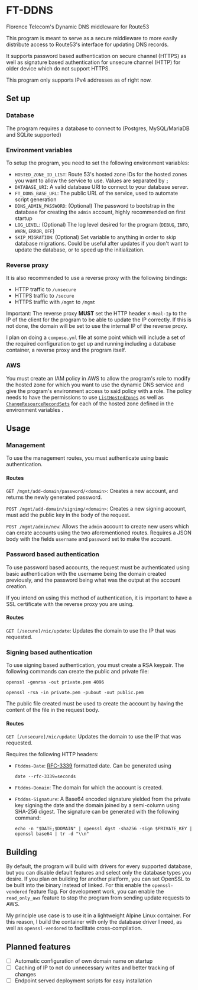 # FT-DDNS

Florence Telecom's Dynamic DNS middleware for Route53

This program is meant to serve as a secure middleware to more easily distribute access to Route53's interface for updating DNS records.

It supports password based authentication on secure channel (HTTPS) as well as signature based authentication for unsecure channel (HTTP) for older device which do not support HTTPS.

This program only supports IPv4 addresses as of right now.

## Set up

### Database

The program requires a database to connect to (Postgres, MySQL/MariaDB and SQLite supported)

### Environment variables

To setup the program, you need to set the following environment variables:

- `HOSTED_ZONE_ID_LIST`: Route 53's hosted zone IDs for the hosted zones you want to allow the service to use. Values are separated by `;`
- `DATABASE_URI`: A valid database URI to connect to your database server.
- `FT_DDNS_BASE_URL`: The public URL of the service, used to automate script generation
- `DDNS_ADMIN_PASSWORD`: (Optional) The password to bootstrap in the database for creating the `admin` account, highly recommended on first startup
- `LOG_LEVEL`: (Optional) The log level desired for the program (`DEBUG`, `INFO`, `WARN`, `ERROR`, `OFF`)
- `SKIP_MIGRATION`: (Optional) Set variable to anything in order to skip database migrations. Could be useful after updates if you don't want to update the database, or to speed up the initialization. 

### Reverse proxy

It is also recommended to use a reverse proxy with the following bindings:

- HTTP traffic to `/unsecure`
- HTTPS traffic to `/secure`
- HTTPS traffic with `/mgmt` to `/mgmt`

Important: The reverse proxy **MUST** set the HTTP header `X-Real-Ip` to the IP of the client for the program to be able to update the IP correctly. If this is not done, the domain will be set to use the internal IP of the reverse proxy.

I plan on doing a `compose.yml` file at some point which will include a set of the required configuration to get up and running including a database container, a reverse proxy and the program itself.

### AWS 

You must create an IAM policy in AWS to allow the program's role to modify the hosted zone for which you want to use the dynamic DNS service and give the program's environment access to said policy with a role. The policy needs to have the permissions to use  [`ListHostedZones`](https://docs.aws.amazon.com/Route53/latest/APIReference/API_ListHostedZones.html) as well as [`ChangeResourceRecordSets`](https://docs.aws.amazon.com/Route53/latest/APIReference/API_ChangeResourceRecordSets.html) for each of the hosted zone defined in the environment variables .

## Usage

### Management

To use the management routes, you must authenticate using basic authentication.

#### Routes

`GET /mgmt/add-domain/password/<domain>`: Creates a new account, and returns the newly generated password.

`POST /mgmt/add-domain/signing/<domain>`: Creates a new signing account, must add the public key in the body of the request.

`POST /mgmt/admin/new`: Allows the `admin` account to create new users which can create accounts using the two aforementioned routes. Requires a JSON body with the fields `username` and `password` set to make the account.

### Password based authentication

To use password based accounts, the request must be authenticated using basic authentication with the username being the domain created previously, and the password being what was the output at the account creation.

If you intend on using this method of authentication, it is important to have a SSL certificate with the reverse proxy you are using.

#### Routes

`GET [/secure]/nic/update`: Updates the domain to use the IP that was requested.

### Signing based authentication

To use signing based authentication, you must create a RSA keypair. The following commands can create the public and private file:

```shell
openssl -genrsa -out private.pem 4096

openssl -rsa -in private.pem -pubout -out public.pem
```

The public file created must be used to create the account by having the content of the file in the request body.

#### Routes 

`GET [/unsecure]/nic/update`: Updates the domain to use the IP that was requested.

Requires the following HTTP headers:

- `Ftddns-Date`: [RFC-3339](https://datatracker.ietf.org/doc/html/rfc3339#section-5.8) formatted date. Can be generated using 

  ````shell
  date --rfc-3339=seconds
  ````

- `Ftddns-Domain`: The domain for which the account is created.

- `Ftddns-Signature`: A Base64 encoded signature yielded from the private key signing the date and the domain joined by a semi-column using SHA-256 digest.
  The signature can be generated with the following command:

  ```shell
  echo -n "$DATE;$DOMAIN" | openssl dgst -sha256 -sign $PRIVATE_KEY | openssl base64 | tr -d "\\n"
  ```

## Building

By default, the program will build with drivers for every supported database, but you can disable default features and select only the database types you desire. If you plan on building for another platform, you can set OpenSSL to be built into the binary instead of linked. For this enable the `openssl-vendored` feature flag. For development work, you can enable the `read_only_aws` feature to stop the program from sending update requests to AWS.

My principle use case is to use it in a lightweight Alpine Linux container. For this reason, I build the container with only the database driver I need, as well as `openssl-vendored` to facilitate cross-compilation.



## Planned features

- [ ] Automatic configuration of own domain name on startup
- [ ] Caching of IP to not do unnecessary writes and better tracking of changes
- [ ] Endpoint served deployment scripts for easy installation
